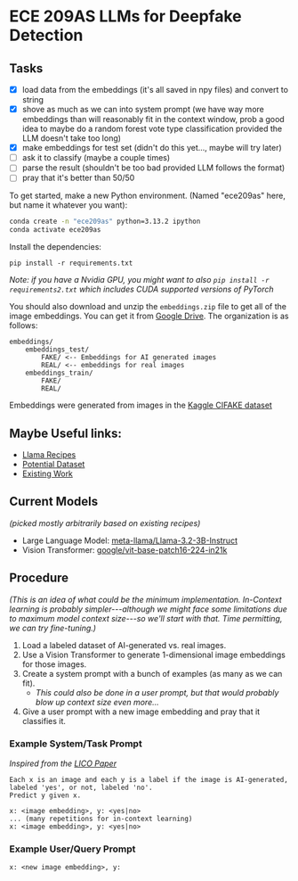 # ECE 209AS LLMs for Deepfake Detection

## Tasks

- [x] load data from the embeddings (it's all saved in npy files) and convert to string
- [x] shove as much as we can into system prompt (we have way more embeddings than will reasonably fit in the context window, prob a good idea to maybe do a random forest vote type classification provided the LLM doesn't take too long)
- [x] make embeddings for test set (didn't do this yet..., maybe will try later)
- [ ] ask it to classify (maybe a couple times)
- [ ] parse the result (shouldn't be too bad provided LLM follows the format)
- [ ] pray that it's better than 50/50

To get started, make a new Python environment. (Named "ece209as" here, but name it whatever you want):

```sh
conda create -n "ece209as" python=3.13.2 ipython
conda activate ece209as
```

Install the dependencies:

```
pip install -r requirements.txt
```

*Note: if you have a Nvidia GPU, you might want to also `pip install -r requirements2.txt` which includes CUDA supported versions of PyTorch*

You should also download and unzip the `embeddings.zip` file to get all of the image embeddings. You can get it from [Google Drive](https://drive.google.com/file/d/1HBwsjsHBtqj0Ynzq_PKeQiKjKNLwcZA-/view?usp=sharing). The organization is as follows:
```
embeddings/
    embeddings_test/
        FAKE/ <-- Embeddings for AI generated images
        REAL/ <-- embeddings for real images
    embeddings_train/
        FAKE/
        REAL/
```

Embeddings were generated from images in the [Kaggle CIFAKE dataset](https://www.kaggle.com/datasets/birdy654/cifake-real-and-ai-generated-synthetic-images)

## Maybe Useful links:

* [Llama Recipes](https://github.com/huggingface/huggingface-llama-recipes)
* [Potential Dataset](https://www.kaggle.com/datasets/birdy654/cifake-real-and-ai-generated-synthetic-images)
* [Existing Work](https://arxiv.org/abs/2403.14077)

## Current Models

*(picked mostly arbitrarily based on existing recipes)*

* Large Language Model: [meta-llama/Llama-3.2-3B-Instruct](https://huggingface.co/meta-llama/Llama-3.2-3B-Instruct)
* Vision Transformer: [google/vit-base-patch16-224-in21k](https://huggingface.co/google/vit-base-patch16-224-in21k)

## Procedure

*(This is an idea of what could be the minimum implementation. In-Context learning is probably simpler---although we might face some limitations due to maximum model context size---so we'll start with that. Time permitting, we can try fine-tuning.)*

1. Load a labeled dataset of AI-generated vs. real images.
2. Use a Vision Transformer to generate 1-dimensional image embeddings for those images.
3. Create a system prompt with a bunch of examples (as many as we can fit).
    * *This could also be done in a user prompt, but that would probably blow up context size even more...*
4. Give a user prompt with a new image embedding and pray that it classifies it.

### Example System/Task Prompt

*Inspired from the [LICO Paper](https://arxiv.org/pdf/2406.18851)*
```
Each x is an image and each y is a label if the image is AI-generated, labeled 'yes', or not, labeled 'no'.
Predict y given x.

x: <image embedding>, y: <yes|no>
... (many repetitions for in-context learning)
x: <image embedding>, y: <yes|no>
```

### Example User/Query Prompt

```
x: <new image embedding>, y:
```